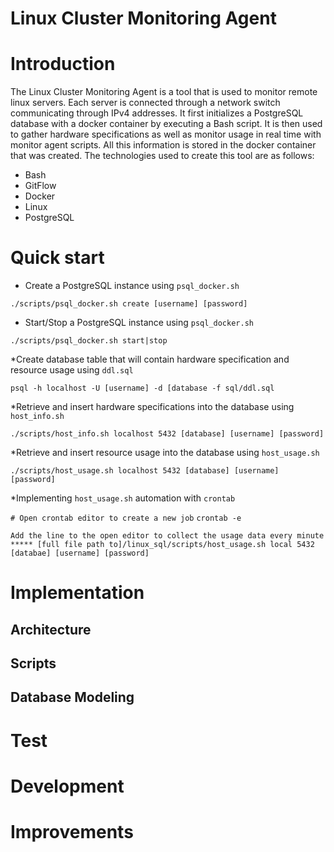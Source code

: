 # Linux Cluster Monitoring Agent
# Introduction
The Linux Cluster Monitoring Agent is a tool that is used to monitor
remote linux servers. Each server is connected through a network switch
communicating through IPv4 addresses. It first initializes a PostgreSQL
database with a docker container by executing a Bash script. It is then used
to gather hardware specifications as well as monitor usage in real time with 
monitor agent scripts. All this information is stored in the docker container
that was created. The technologies used to create this tool are as follows:

* Bash
* GitFlow
* Docker
* Linux
* PostgreSQL
# Quick start

* Create a PostgreSQL instance using `psql_docker.sh`

`./scripts/psql_docker.sh create [username] [password]`


* Start/Stop a PostgreSQL instance using `psql_docker.sh`

`./scripts/psql_docker.sh start|stop`

*Create database table that will contain hardware specification and resource usage using `ddl.sql`

`psql -h localhost -U [username] -d [database -f sql/ddl.sql`

*Retrieve and insert hardware specifications into the database using `host_info.sh`

`./scripts/host_info.sh localhost 5432 [database] [username] [password]`

*Retrieve and insert resource usage into the database using `host_usage.sh`

`./scripts/host_usage.sh localhost 5432 [database] [username] [password]`

*Implementing `host_usage.sh` automation with `crontab`

`# Open crontab editor to create a new job`
`crontab -e`

`Add the line to the open editor to collect the usage data every minute`
`***** [full file path to]/linux_sql/scripts/host_usage.sh local 5432 [databae] [username] [password]`

# Implementation

## Architecture

## Scripts

## Database Modeling

# Test

# Development

# Improvements
